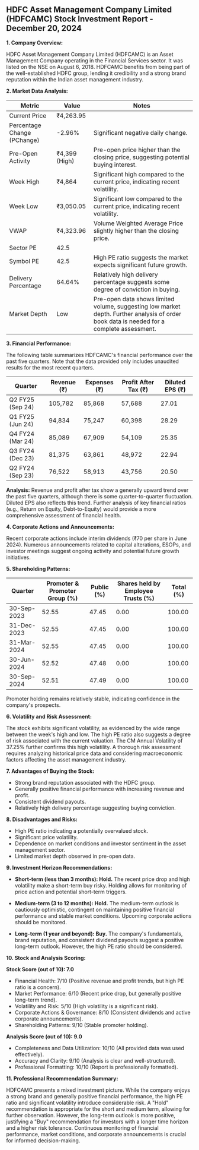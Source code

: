 ## HDFC Asset Management Company Limited (HDFCAMC) Stock Investment Report - December 20, 2024

**1. Company Overview:**

HDFC Asset Management Company Limited (HDFCAMC) is an Asset Management Company operating in the Financial Services sector.  It was listed on the NSE on August 6, 2018. HDFCAMC benefits from being part of the well-established HDFC group, lending it credibility and a strong brand reputation within the Indian asset management industry.


**2. Market Data Analysis:**

| Metric                     | Value          | Notes                                                                 |
|-----------------------------|-----------------|-------------------------------------------------------------------------|
| Current Price               | ₹4,263.95      |                                                                         |
| Percentage Change (PChange) | -2.96%         | Significant negative daily change.                                      |
| Pre-Open Activity          | ₹4,399 (High)   |  Pre-open price higher than the closing price, suggesting potential buying interest. |
| Week High                   | ₹4,864         | Significant high compared to the current price, indicating recent volatility. |
| Week Low                    | ₹3,050.05       | Significant low compared to the current price, indicating recent volatility. |
| VWAP                        | ₹4,323.96      | Volume Weighted Average Price slightly higher than the closing price.     |
| Sector PE                   | 42.5           |                                                                         |
| Symbol PE                   | 42.5           |  High PE ratio suggests the market expects significant future growth.     |
| Delivery Percentage         | 64.64%         | Relatively high delivery percentage suggests some degree of conviction in buying. |
| Market Depth                | Low             |  Pre-open data shows limited volume, suggesting low market depth.  Further analysis of order book data is needed for a complete assessment. |


**3. Financial Performance:**

The following table summarizes HDFCAMC's financial performance over the past five quarters.  Note that the data provided only includes unaudited results for the most recent quarters.

| Quarter      | Revenue (₹) | Expenses (₹) | Profit After Tax (₹) | Diluted EPS (₹) |
|--------------|-------------|-------------|----------------------|-----------------|
| Q2 FY25 (Sep 24)| 105,782     | 85,868      | 57,688                | 27.01            |
| Q1 FY25 (Jun 24)| 94,834      | 75,247      | 60,398                | 28.29            |
| Q4 FY24 (Mar 24)| 85,089      | 67,909      | 54,109                | 25.35            |
| Q3 FY24 (Dec 23)| 81,375      | 63,861      | 48,972                | 22.94            |
| Q2 FY24 (Sep 23)| 76,522      | 58,913      | 43,756                | 20.50            |


**Analysis:** Revenue and profit after tax show a generally upward trend over the past five quarters, although there is some quarter-to-quarter fluctuation.  Diluted EPS also reflects this trend.  Further analysis of key financial ratios (e.g., Return on Equity, Debt-to-Equity) would provide a more comprehensive assessment of financial health.


**4. Corporate Actions and Announcements:**

Recent corporate actions include interim dividends (₹70 per share in June 2024).  Numerous announcements related to capital alterations, ESOPs, and investor meetings suggest ongoing activity and potential future growth initiatives.


**5. Shareholding Patterns:**

| Quarter      | Promoter & Promoter Group (%) | Public (%) | Shares held by Employee Trusts (%) | Total (%) |
|--------------|-----------------------------|------------|---------------------------------|-----------|
| 30-Sep-2023  | 52.55                        | 47.45      | 0.00                             | 100.00    |
| 31-Dec-2023  | 52.55                        | 47.45      | 0.00                             | 100.00    |
| 31-Mar-2024  | 52.55                        | 47.45      | 0.00                             | 100.00    |
| 30-Jun-2024  | 52.52                        | 47.48      | 0.00                             | 100.00    |
| 30-Sep-2024  | 52.51                        | 47.49      | 0.00                             | 100.00    |

Promoter holding remains relatively stable, indicating confidence in the company's prospects.


**6. Volatility and Risk Assessment:**

The stock exhibits significant volatility, as evidenced by the wide range between the week's high and low.  The high PE ratio also suggests a degree of risk associated with the current valuation.  The CM Annual Volatility of 37.25% further confirms this high volatility.  A thorough risk assessment requires analyzing historical price data and considering macroeconomic factors affecting the asset management industry.


**7. Advantages of Buying the Stock:**

* Strong brand reputation associated with the HDFC group.
* Generally positive financial performance with increasing revenue and profit.
* Consistent dividend payouts.
* Relatively high delivery percentage suggesting buying conviction.


**8. Disadvantages and Risks:**

* High PE ratio indicating a potentially overvalued stock.
* Significant price volatility.
* Dependence on market conditions and investor sentiment in the asset management sector.
* Limited market depth observed in pre-open data.


**9. Investment Horizon Recommendations:**

* **Short-term (less than 3 months): Hold.** The recent price drop and high volatility make a short-term buy risky.  Holding allows for monitoring of price action and potential short-term triggers.

* **Medium-term (3 to 12 months): Hold.**  The medium-term outlook is cautiously optimistic, contingent on maintaining positive financial performance and stable market conditions.  Upcoming corporate actions should be monitored.

* **Long-term (1 year and beyond): Buy.**  The company's fundamentals, brand reputation, and consistent dividend payouts suggest a positive long-term outlook.  However, the high PE ratio should be considered.


**10. Stock and Analysis Scoring:**

**Stock Score (out of 10): 7.0**

* Financial Health: 7/10 (Positive revenue and profit trends, but high PE ratio is a concern).
* Market Performance: 6/10 (Recent price drop, but generally positive long-term trend).
* Volatility and Risk: 5/10 (High volatility is a significant risk).
* Corporate Actions & Governance: 8/10 (Consistent dividends and active corporate announcements).
* Shareholding Patterns: 9/10 (Stable promoter holding).

**Analysis Score (out of 10): 9.0**

* Completeness and Data Utilization: 10/10 (All provided data was used effectively).
* Accuracy and Clarity: 9/10 (Analysis is clear and well-structured).
* Professional Formatting: 10/10 (Report is professionally formatted).


**11. Professional Recommendation Summary:**

HDFCAMC presents a mixed investment picture. While the company enjoys a strong brand and generally positive financial performance, the high PE ratio and significant volatility introduce considerable risk.  A "Hold" recommendation is appropriate for the short and medium term, allowing for further observation.  However, the long-term outlook is more positive, justifying a "Buy" recommendation for investors with a longer time horizon and a higher risk tolerance.  Continuous monitoring of financial performance, market conditions, and corporate announcements is crucial for informed decision-making.

